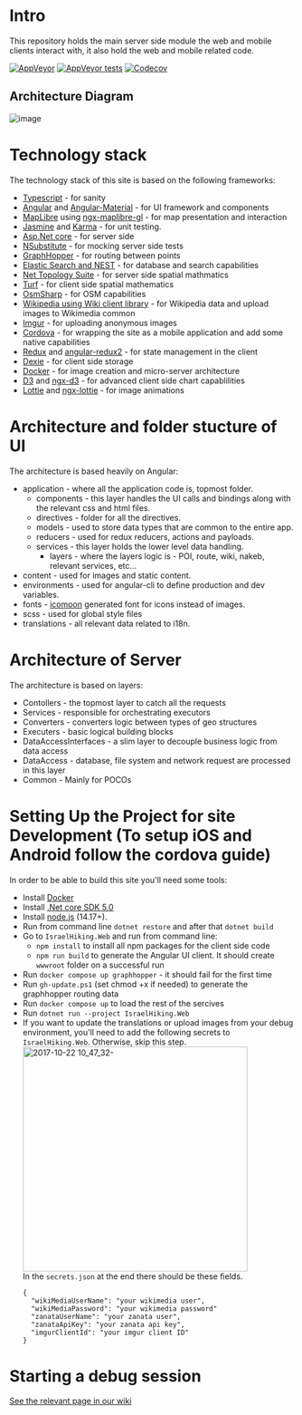 # Intro
This repository holds the main server side module the web and mobile clients interact with, it also hold the web and mobile related code.

[![AppVeyor](https://img.shields.io/appveyor/ci/IsraelHikingHost/site/master.svg)](https://ci.appveyor.com/project/IsraelHikingHost/site)
[![AppVeyor tests](https://img.shields.io/appveyor/tests/IsraelHikingHost/site/master.svg)](https://ci.appveyor.com/project/IsraelHikingHost/site/build/tests)
[![Codecov](https://img.shields.io/codecov/c/github/israelhikingmap/site/master.svg)](https://codecov.io/gh/IsraelHikingMap/Site/list/master/)

## Architecture Diagram
![image](https://user-images.githubusercontent.com/3269297/147603985-883f216d-f7b6-48bc-b5ca-bfbee2ca14bb.png)

# Technology stack
The technology stack of this site is based on the following frameworks:
* [Typescript](http://www.typescriptlang.org/) - for sanity
* [Angular](https://angular.io/) and [Angular-Material](https://material.angular.io/) - for UI framework and components 
* [MapLibre](https://docs.maplibre.org/) using [ngx-maplibre-gl](https://github.com/maplibre/ngx-maplibre-gl/) - for map presentation and interaction
* [Jasmine](http://jasmine.github.io/) and [Karma](https://karma-runner.github.io/) - for unit testing.
* [Asp.Net core](https://docs.microsoft.com/en-us/aspnet/core/) - for server side
* [NSubstitute](http://nsubstitute.github.io/) - for mocking server side tests
* [GraphHopper](https://graphhopper.com/) - for routing between points
* [Elastic Search and NEST](https://www.elastic.co/) - for database and search capabilities
* [Net Topology Suite](https://github.com/NetTopologySuite/NetTopologySuite) - for server side spatial mathmatics
* [Turf](https://turfjs.org/) - for client side spatial mathematics
* [OsmSharp](http://www.osmsharp.com/) - for OSM capabilities
* [Wikipedia using Wiki client library](https://github.com/CXuesong/WikiClientLibrary) - for Wikipedia data and upload images to Wikimedia common
* [Imgur](https://imgur.com/) - for uploading anonymous images
* [Cordova](https://cordova.apache.org/) - for wrapping the site as a mobile application and add some native capabilities
* [Redux](https://redux.js.org/) and [angular-redux2](https://github.com/angular-redux2/store) - for state management in the client
* [Dexie](https://dexie.org/) - for client side storage
* [Docker](https://www.docker.com/) - for image creation and micro-server architecture
* [D3](https://d3js.org/) and [ngx-d3](https://github.com/ZeevKatz/ngx-d3) - for advanced client side chart capablilities
* [Lottie](https://github.com/airbnb/lottie-web) and [ngx-lottie](https://github.com/ngx-lottie/ngx-lottie) - for image animations

# Architecture and folder stucture of UI
The architecture is based heavily on Angular:
* application - where all the application code is, topmost folder.
  * components - this layer handles the UI calls and bindings along with the relevant css and html files.
  * directives - folder for all the directives.
  * models - used to store data types that are common to the entire app.
  * reducers - used for redux reducers, actions and payloads.
  * services - this layer holds the lower level data handling.
    * layers - where the layers logic is - POI, route, wiki, nakeb, relevant services, etc...
* content - used for images and static content.
* environments - used for angular-cli to define production and dev variables.
* fonts - [icomoon](https://icomoon.io/app/) generated font for icons instead of images.
* scss - used for global style files
* translations - all relevant data related to i18n.
 
# Architecture of Server
The architecture is based on layers:
* Contollers - the topmost layer to catch all the requests
* Services - responsible for orchestrating executors
* Converters - converters logic between types of geo structures
* Executers - basic logical building blocks
* DataAccessInterfaces - a slim layer to decouple business logic from data access
* DataAccess - database, file system and network request are processed in this layer
* Common - Mainly for POCOs

# Setting Up the Project for site Development (To setup iOS and Android follow the cordova guide)
In order to be able to build this site you'll need some tools:
* Install [Docker](https://www.docker.com/products/docker-desktop)
* Install [.Net core SDK 5.0 ](https://www.microsoft.com/net/download/core)
* Install [node.js](https://nodejs.org/en/) (14.17+).
* Run from command line `dotnet restore` and after that `dotnet build`
* Go to `IsraelHiking.Web` and run from command line: 
  * `npm install` to install all npm packages for the client side code
  * `npm run build` to generate the Angular UI client. It should create `wwwroot` folder on a successful run
* Run `docker compose up graphhopper` - it should fail for the first time
* Run `gh-update.ps1` (set chmod +x if needed) to generate the graphhopper routing data
* Run `docker compose up` to load the rest of the sercives
* Run `dotnet run --project IsraelHiking.Web`
* If you want to update the translations or upload images from your debug environment, you'll need to add the following secrets to `IsraelHiking.Web`. Otherwise, skip this step.    
  <img width="397" alt="2017-10-22 10_47_32-" src="https://user-images.githubusercontent.com/1304610/31860867-3b283092-b72a-11e7-8119-fe04ecd13852.png">    
  In the `secrets.json` at the end there should be these fields.
  ```
  {
    "wikiMediaUserName": "your wikimedia user",
    "wikiMediaPassword": "your wikimedia password"
    "zanataUserName": "your zanata user",
    "zanataApiKey": "your zanata api key",
    "imgurClientId": "your imgur client ID"
  }
  ```

# Starting a debug session
[See the relevant page in our wiki](https://github.com/IsraelHikingMap/Site/wiki/Debug-Environment-Setup)

